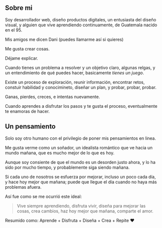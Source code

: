 ## Sobre mi

Soy desarrollador web, diseño productos digitales, un entusiasta del diseño visual, y alguien que vive aprendiendo continuamente, de Guatemala nacido en el 95.

Mis amigos me dicen Dani (puedes llamarme así si quieres)

Me gusta crear cosas.

Déjame explicar. 

Cuando tienes un problema a resolver y un objetivo claro, algunas relgas, y un entendimiento de qué puedes hacer, basicamente *tienes un juego*.

Existe un proceso de exploración, reunir información, encontrar retos, constuir habilidad y conocimineto, diseñar un plan, y probar, probar, probar.

Ganas, pierdes, creces, e intentas nuevamente.

Cuando aprendes a disfrutar los pasos y te gusta el proceso, eventualmente te enamoras de hacer.

## Un pensamiento

Solo soy otro humano con el privilegio de poner mis pensamientos en linea.

Me gusta verme como un soñador, un idealista romántico que ve hacia un mundo mañana, que es mucho mejor de lo que es hoy.

Aunque soy consiente de que el mundo es un desorden justo ahora, y lo ha sido por mucho tiempo, y probablemente siga siendo mañana.

Si cada uno de nosotros se esfuerza por mejorar, incluso un poco cada día, y hace hoy mejor que mañana; puede que llegue el día cuando no haya más problemas afuera.

Así fue como se me ocurrió este ideal:

> Vive siempre aprendiendo, disfruta vivir, diseña para mejorar las cosas, crea cambios, haz hoy mejor que mañana, comparte el amor.

Resumido como:
Aprende + Disfruta + Diseña + Crea + Repite ❤️

